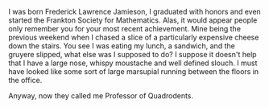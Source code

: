 I was born Frederick Lawrence Jamieson, I graduated with honors and even started the Frankton Society for Mathematics. Alas, it would appear people only remember you for your most recent achievement. Mine being the previous weekend when I chased a slice of a particularly expensive cheese down the stairs. You see I was eating my lunch, a sandwich, and the gruyere slipped, what else was I supposed to do? I suppose it doesn't help that I have a large nose, whispy moustache and well defined slouch. I must have looked like some sort of large marsupial running between the floors in the office.

Anyway, now they called me Professor of Quadrodents.
